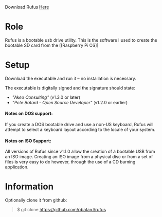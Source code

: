 Download Rufus [Here](https://rufus.ie/en/)

# Role
Rufus is a bootable usb drive utility. This is the software I used to create the bootable SD card from the [[Raspberry Pi OS]]
# Setup
Download the executable and run it – no installation is necessary.

The executable is digitally signed and the signature should state:

- _"Akeo Consulting"_ (v1.3.0 or later)
- _"Pete Batard - Open Source Developer"_ (v1.2.0 or earlier)
#### Notes on DOS support:
If you create a DOS bootable drive and use a non-US keyboard, Rufus will attempt to select a keyboard layout according to the locale of your system.
#### Notes on ISO Support:
All versions of Rufus since v1.1.0 allow the creation of a bootable USB from an ISO image.
Creating an ISO image from a physical disc or from a set of files is very easy to do however, through the use of a CD burning application.
# Information
Optionally clone it from github:
> $ git clone https://github.com/pbatard/rufus